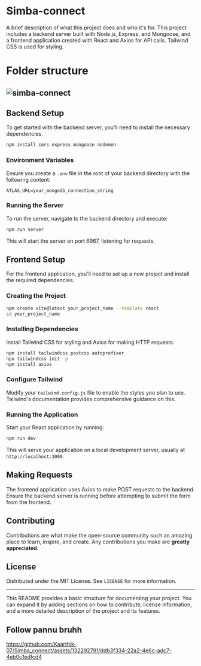 # Simba-connect

A brief description of what this project does and who it's for. This project includes a backend server built with Node.js, Express, and Mongoose, and a frontend application created with React and Axios for API calls. Tailwind CSS is used for styling.
# Folder structure

## ![simba-connect](https://github.com/Sai-Dithvika/Simba_connect/assets/118179484/6964d13e-f735-41f3-9ef8-ae6d2631544d)
## Backend Setup

To get started with the backend server, you'll need to install the necessary dependencies.

```bash
npm install cors express mongoose nodemon
```

### Environment Variables

Ensure you create a `.env` file in the root of your backend directory with the following content:

```env
ATLAS_URL=your_mongodb_connection_string
```

### Running the Server

To run the server, navigate to the backend directory and execute:

```bash
npm run server
```

This will start the server on port 6967, listening for requests.

## Frontend Setup

For the frontend application, you'll need to set up a new project and install the required dependencies.

### Creating the Project

```bash
npm create vite@latest your_project_name --template react
cd your_project_name
```

### Installing Dependencies

Install Tailwind CSS for styling and Axios for making HTTP requests.

```bash
npm install tailwindcss postcss autoprefixer
npx tailwindcss init -p
npm install axios
```

### Configure Tailwind

Modify your `tailwind.config.js` file to enable the styles you plan to use. Tailwind's documentation provides comprehensive guidance on this.

### Running the Application

Start your React application by running:

```bash
npm run dev
```

This will serve your application on a local development server, usually at `http://localhost:3000`.

## Making Requests

The frontend application uses Axios to make POST requests to the backend. Ensure the backend server is running before attempting to submit the form from the frontend.

## Contributing

Contributions are what make the open-source community such an amazing place to learn, inspire, and create. Any contributions you make are **greatly appreciated**.

## License

Distributed under the MIT License. See `LICENSE` for more information.

---

This README provides a basic structure for documenting your project. You can expand it by adding sections on how to contribute, license information, and a more detailed description of the project and its features.




## Follow pannu bruhh

https://github.com/Kaarthik-07/Simba_connect/assets/132292791/ddb3f334-22a2-4e6c-adc7-4eb0c1edfcd4


                                                                            

